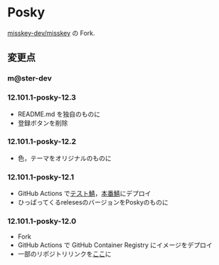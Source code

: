 # Posky

[misskey-dev/misskey](https://github.com/misskey-dev/misskey) の Fork.

## 変更点

### m@ster-dev

### 12.101.1-posky-12.3

- README.md を独自のものに
- 登録ボタンを削除

### 12.101.1-posky-12.2

- 色，テーマをオリジナルのものに

### 12.101.1-posky-12.1

- GitHub Actions で[テスト鯖](https://dev.xiupos.net/)，[本番鯖](https://mk.xiupos.net)にデプロイ
- ひっぱってくるrelesesのバージョンをPoskyのものに

### 12.101.1-posky-12.0

- Fork
- GitHub Actions で GitHub Container Registry にイメージをデプロイ
- 一部のリポジトリリンクを[ここ](https://github.com/xiupos/misskey)に
